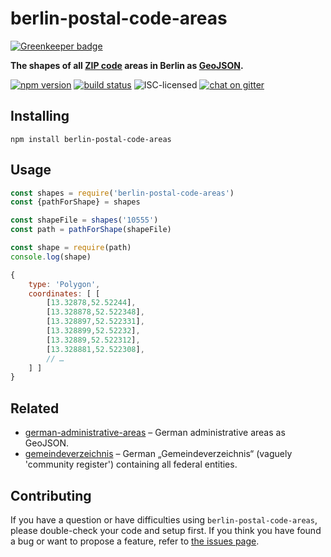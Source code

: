 # berlin-postal-code-areas

[![Greenkeeper badge](https://badges.greenkeeper.io/derhuerst/berlin-postal-code-areas.svg)](https://greenkeeper.io/)

**The shapes of all [ZIP code](https://en.wikipedia.org/wiki/Postal_codes_in_Germany) areas in Berlin as [GeoJSON](http://geojson.org).**

[![npm version](https://img.shields.io/npm/v/berlin-postal-code-areas.svg)](https://www.npmjs.com/package/berlin-postal-code-areas)
[![build status](https://api.travis-ci.org/derhuerst/berlin-postal-code-areas.svg?branch=master)](https://travis-ci.org/derhuerst/berlin-postal-code-areas)
![ISC-licensed](https://img.shields.io/github/license/derhuerst/berlin-postal-code-areas.svg)
[![chat on gitter](https://badges.gitter.im/derhuerst.svg)](https://gitter.im/derhuerst)


## Installing

```shell
npm install berlin-postal-code-areas
```


## Usage

```js
const shapes = require('berlin-postal-code-areas')
const {pathForShape} = shapes

const shapeFile = shapes('10555')
const path = pathForShape(shapeFile)

const shape = require(path)
console.log(shape)
```

```js
{
	type: 'Polygon',
	coordinates: [ [
		[13.32878,52.52244],
		[13.328878,52.522348],
		[13.328897,52.522331],
		[13.328899,52.52232],
		[13.32889,52.522312],
		[13.328881,52.522308],
		// …
	] ]
}
```


## Related

- [german-administrative-areas](https://github.com/juliuste/german-administrative-areas) – German administrative areas as GeoJSON.
- [gemeindeverzeichnis](https://github.com/juliuste/gemeindeverzeichnis) – German „Gemeindeverzeichnis“ (vaguely 'community register') containing all federal entities.


## Contributing

If you have a question or have difficulties using `berlin-postal-code-areas`, please double-check your code and setup first. If you think you have found a bug or want to propose a feature, refer to [the issues page](https://github.com/derhuerst/berlin-postal-code-areas/issues).
